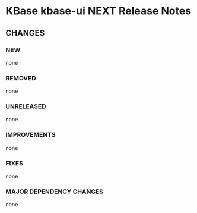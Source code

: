 # KBase kbase-ui NEXT Release Notes



## CHANGES

### NEW

none

### REMOVED

none

### UNRELEASED

none

### IMPROVEMENTS

none

### FIXES

none

### MAJOR DEPENDENCY CHANGES

none
